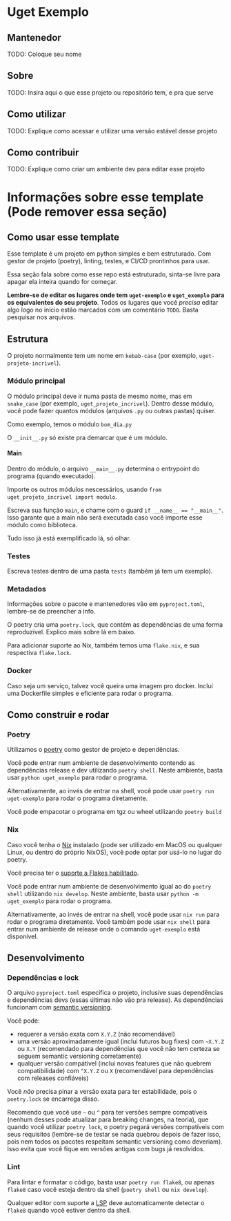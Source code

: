 # Uget Exemplo

## Mantenedor
TODO: Coloque seu nome

## Sobre

TODO: Insira aqui o que esse projeto ou repositório tem, e pra que serve

## Como utilizar

TODO: Explique como acessar e utilizar uma versão estável desse projeto

## Como contribuir

TODO: Explique como criar um ambiente dev para editar esse projeto





# Informações sobre esse template (Pode remover essa seção)

## Como usar esse template

Esse template é um projeto em python simples e bem estruturado. Com gestor de projeto (poetry), linting, testes, e CI/CD prontinhos para usar.

Essa seção fala sobre como esse repo está estruturado, sinta-se livre para apagar ela inteira quando for começar.

**Lembre-se de editar os lugares onde tem `uget-exemplo` e `uget_exemplo` para os equivalentes do seu projeto**. Todos os lugares que você _precisa_ editar algo logo no início estão marcados com um comentário `TODO`. Basta pesquisar nos arquivos.

## Estrutura
O projeto normalmente tem um nome em `kebab-case` (por exemplo, `uget-projeto-incrivel`).

### Módulo principal

O módulo principal deve ir numa pasta de mesmo nome, mas em `snake_case` (por exemplo, `uget_projeto_incrivel`). Dentro desse módulo, você pode fazer quantos módulos (arquivos `.py` ou outras pastas) quiser.

Como exemplo, temos o módulo `bom_dia.py`

O `__init__.py` só existe pra demarcar que é um módulo.

#### Main
Dentro do módulo, o arquivo `__main__.py` determina o entrypoint do programa (quando executado).

Importe os outros módulos nescessários, usando `from uget_projeto_incrivel import modulo`.

Escreva sua função `main`, e chame com o guard  `if __name__ == "__main__"`. Isso garante que a main não será executada caso você importe esse módulo como biblioteca.

Tudo isso já está exemplificado lá, só olhar.

### Testes

Escreva testes dentro de uma pasta `tests` (também já tem um exemplo).

### Metadados

Informações sobre o pacote e mantenedores vão em `pyproject.toml`, lembre-se de preencher a info.

O poetry cria uma `poetry.lock`, que contém as dependências de uma forma reproduzível. Explico mais sobre lá em baixo.

Para adicionar suporte ao Nix, também temos uma `flake.nix`, e sua respectiva `flake.lock`.

### Docker

Caso seja um serviço, talvez você queira uma imagem pro docker. Incluí uma Dockerfile simples e eficiente para rodar o programa.

## Como construir e rodar

### Poetry
Utilizamos o [poetry](https://python-poetry.org/) como gestor de projeto e dependências.

Você pode entrar num ambiente de desenvolvimento contendo as dependências release e dev utilizando `poetry shell`. Neste ambiente, basta usar `python uget_exemplo` para rodar o programa.

Alternativamente, ao invés de entrar na shell, você pode usar `poetry run uget-exemplo` para rodar o programa diretamente.

Você pode empacotar o programa em tgz ou wheel utilizando `poetry build`

### Nix
Caso você tenha o [Nix](https://nixos.org/) instalado (pode ser utilizado em MacOS ou qualquer Linux, ou dentro do próprio NixOS), você pode optar por usá-lo no lugar do poetry.

Você precisa ter o [suporte a Flakes habilitado](https://nixos.wiki/wiki/Flakes#Installing_flakes).

Você pode entrar num ambiente de desenvolvimento igual ao do `poetry shell` utilizando `nix develop`. Neste ambiente, basta usar `python -m uget_exemplo` para rodar o programa.

Alternativamente, ao invés de entrar na shell, você pode usar `nix run` para rodar o programa diretamente. Você também pode usar `nix shell` para entrar num ambiente de release onde o comando `uget-exemplo` está disponível.

## Desenvolvimento

### Dependências e lock
O arquivo `pyproject.toml` especifica o projeto, inclusive suas dependências e dependências devs (essas últimas não vão pra release). As dependências funcionam com [semantic versioning](https://semver.org/).

Você pode:
- requerer a versão exata com `X.Y.Z` (não recomendável)
- uma versão aproximadamente igual (inclui futuros bug fixes) com `~X.Y.Z` ou `X.Y` (recomendado para dependências que você não tem certeza se seguem semantic versioning corretamente)
- qualquer versão compátivel (inclui novas features que não quebrem compatibilidade) com `^X.Y.Z` ou `X` (recomendável para dependências com releases confiáveis)

Você *não* precisa pinar a versão exata para ter estabilidade, pois o `poetry.lock` se encarrega disso.

Recomendo que você use `~` ou `^` para ter versões sempre compatíveis (nenhum desses pode atualizar para breaking changes, na teoria), que quando você utilizar `poetry lock`, o poetry pegará versões compatíveis com seus requisitos (lembre-se de testar se nada quebrou depois de fazer isso, pois nem todos os pacotes respeitam semantic versioning como deveriam). Isso evita que você fique em versões antigas com bugs já resolvidos.

### Lint

Para lintar e formatar o código, basta usar `poetry run flake8`, ou apenas `flake8` caso você esteja dentro da shell (`poetry shell` ou `nix develop`).

Qualquer editor com suporte a [LSP](https://langserver.org/) deve automaticamente detectar o `flake8` quando você estiver dentro da shell.
